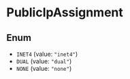 # PublicIpAssignment

## Enum

* `INET4` (value: `"inet4"`)
* `DUAL` (value: `"dual"`)
* `NONE` (value: `"none"`)
